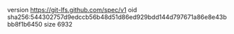 version https://git-lfs.github.com/spec/v1
oid sha256:544302757d9edccb56b48d51d86ed929bdd144d797671a86e8e43bbb8f1b6450
size 6932
